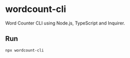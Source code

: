 # wordcount-cli

Word Counter CLI using Node.js, TypeScript and Inquirer.

## Run

```bash
npx wordcount-cli
```
